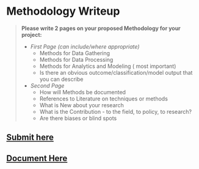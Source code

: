 # Methodology Writeup
> **Please write 2 pages on your proposed Methodology for your project:**
> - *First Page  (can include/where appropriate)*
>   - Methods for Data Gathering
>   - Methods for Data Processing
>   - Methods for Analytics and Modeling ( most important) 
>   - Is there an obvious outcome/classification/model output that you can describe
> - *Second Page*
>   - How will Methods be documented 
>   - References to Literature on techniques or methods
>   - What is New about your research
>   - What is the Contribution - to the field, to policy, to research?
>   - Are there biases or blind spots

## [Submit here](https://bcourses.berkeley.edu/courses/1529565/assignments/8643637)
## [Document Here](https://docs.google.com/document/d/1MEIBZViJMAdBCIHUTp_yifN10ka_ihtoYNtryIebuGU/edit?usp=sharing)
